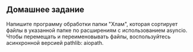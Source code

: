 ## Домашнее задание
Напишите программу обработки папки "Хлам", которая сортирует файлы в указанной папке по расширениям с использованием asyncio. 
Чтобы перемещать и переименовывать файлы, воспользуйтесь асинхронной версией pathlib: aiopath.